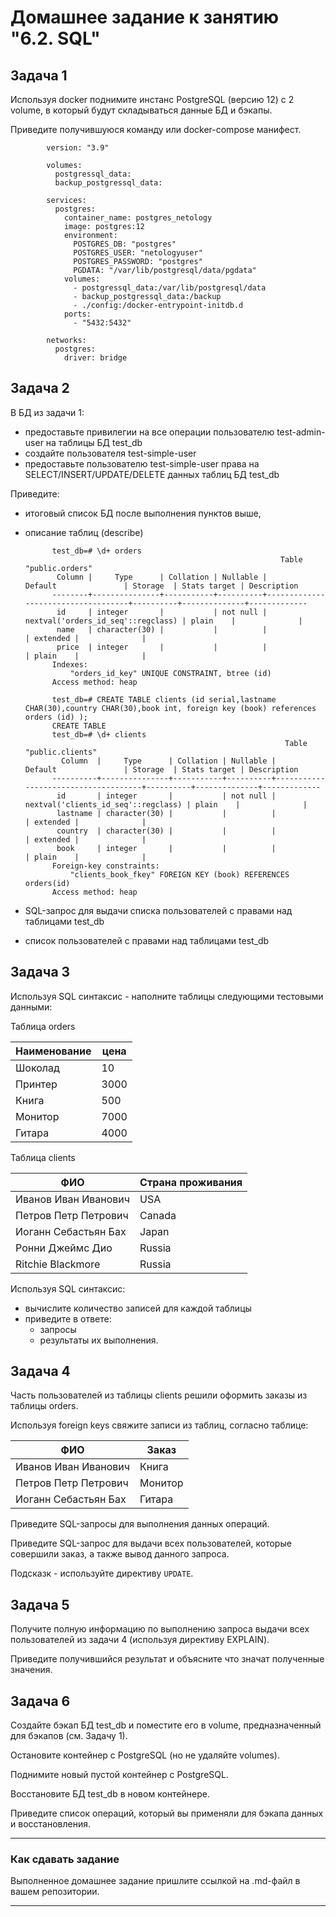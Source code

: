 # Домашнее задание к занятию "6.2. SQL"


## Задача 1

Используя docker поднимите инстанс PostgreSQL (версию 12) c 2 volume, 
в который будут складываться данные БД и бэкапы.

Приведите получившуюся команду или docker-compose манифест.
        
            version: "3.9"

            volumes:
              postgressql_data:
              backup_postgressql_data:

            services:
              postgres:
                container_name: postgres_netology
                image: postgres:12
                environment:
                  POSTGRES_DB: "postgres"
                  POSTGRES_USER: "netologyuser"
                  POSTGRES_PASSWORD: "postgres"
                  PGDATA: "/var/lib/postgresql/data/pgdata"
                volumes:
                  - postgressql_data:/var/lib/postgresql/data
                  - backup_postgressql_data:/backup
                  - ./config:/docker-entrypoint-initdb.d
                ports:
                  - "5432:5432"

            networks:
              postgres:
                driver: bridge
    

## Задача 2

В БД из задачи 1: 


- предоставьте привилегии на все операции пользователю test-admin-user на таблицы БД test_db
- создайте пользователя test-simple-user  
- предоставьте пользователю test-simple-user права на SELECT/INSERT/UPDATE/DELETE данных таблиц БД test_db



Приведите:
- итоговый список БД после выполнения пунктов выше,

- описание таблиц (describe)

            test_db=# \d+ orders
                                                               Table "public.orders"
             Column |     Type      | Collation | Nullable |              Default               | Storage  | Stats target | Description
            --------+---------------+-----------+----------+------------------------------------+----------+--------------+-------------
             id     | integer       |           | not null | nextval('orders_id_seq'::regclass) | plain    |              |
             name   | character(30) |           |          |                                    | extended |              |
             price  | integer       |           |          |                                    | plain    |              |
            Indexes:
                "orders_id_key" UNIQUE CONSTRAINT, btree (id)
            Access method: heap

            test_db=# CREATE TABLE clients (id serial,lastname CHAR(30),country CHAR(30),book int, foreign key (book) references orders (id) );
            CREATE TABLE
            test_db=# \d+ clients
                                                                Table "public.clients"
              Column  |     Type      | Collation | Nullable |               Default               | Storage  | Stats target | Description
            ----------+---------------+-----------+----------+-------------------------------------+----------+--------------+-------------
             id       | integer       |           | not null | nextval('clients_id_seq'::regclass) | plain    |              |
             lastname | character(30) |           |          |                                     | extended |              |
             country  | character(30) |           |          |                                     | extended |              |
             book     | integer       |           |          |                                     | plain    |              |
            Foreign-key constraints:
                "clients_book_fkey" FOREIGN KEY (book) REFERENCES orders(id)
            Access method: heap

- SQL-запрос для выдачи списка пользователей с правами над таблицами test_db

- список пользователей с правами над таблицами test_db

## Задача 3

Используя SQL синтаксис - наполните таблицы следующими тестовыми данными:

Таблица orders

|Наименование|цена|
|------------|----|
|Шоколад| 10 |
|Принтер| 3000 |
|Книга| 500 |
|Монитор| 7000|
|Гитара| 4000|

Таблица clients

|ФИО|Страна проживания|
|------------|----|
|Иванов Иван Иванович| USA |
|Петров Петр Петрович| Canada |
|Иоганн Себастьян Бах| Japan |
|Ронни Джеймс Дио| Russia|
|Ritchie Blackmore| Russia|

Используя SQL синтаксис:
- вычислите количество записей для каждой таблицы 
- приведите в ответе:
    - запросы 
    - результаты их выполнения.

## Задача 4

Часть пользователей из таблицы clients решили оформить заказы из таблицы orders.

Используя foreign keys свяжите записи из таблиц, согласно таблице:

|ФИО|Заказ|
|------------|----|
|Иванов Иван Иванович| Книга |
|Петров Петр Петрович| Монитор |
|Иоганн Себастьян Бах| Гитара |

Приведите SQL-запросы для выполнения данных операций.

Приведите SQL-запрос для выдачи всех пользователей, которые совершили заказ, а также вывод данного запроса.
 
Подсказк - используйте директиву `UPDATE`.

## Задача 5

Получите полную информацию по выполнению запроса выдачи всех пользователей из задачи 4 
(используя директиву EXPLAIN).

Приведите получившийся результат и объясните что значат полученные значения.

## Задача 6

Создайте бэкап БД test_db и поместите его в volume, предназначенный для бэкапов (см. Задачу 1).

Остановите контейнер с PostgreSQL (но не удаляйте volumes).

Поднимите новый пустой контейнер с PostgreSQL.

Восстановите БД test_db в новом контейнере.

Приведите список операций, который вы применяли для бэкапа данных и восстановления. 

---

### Как cдавать задание

Выполненное домашнее задание пришлите ссылкой на .md-файл в вашем репозитории.

---
